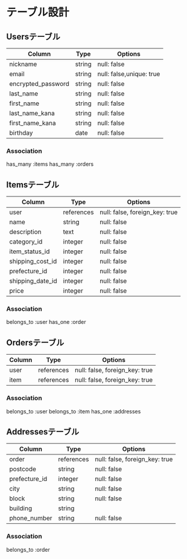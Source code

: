 # テーブル設計

## Usersテーブル

| Column              | Type    | Options                  |
|---------------------|---------|--------------------------|
| nickname            | string  | null: false              |
| email               | string  | null: false,unique: true |
| encrypted_password  | string  | null: false              |
| last_name           | string  | null: false              |
| first_name          | string  | null: false              |
| last_name_kana      | string  | null: false              |
| first_name_kana     | string  | null: false              |
| birthday            | date    | null: false              |

### Association
has_many :items
has_many :orders

 
## Itemsテーブル

| Column              | Type        | Options                        |
|---------------------|-------------|--------------------------------|
| user                | references  | null: false, foreign_key: true |
| name                | string      | null: false                    |
| description         | text        | null: false                    |
| category_id         | integer     | null: false                    |
| item_status_id      | integer     | null: false                    |
| shipping_cost_id    | integer     | null: false                    |
| prefecture_id       | integer     | null: false                    |
| shipping_date_id    | integer     | null: false                    |
| price               | integer     | null: false                    |

### Association
belongs_to :user
has_one :order
 

## Ordersテーブル

| Column              | Type        | Options                        |
|---------------------|-------------|--------------------------------|
| user                | references  | null: false, foreign_key: true |
| item                | references  | null: false, foreign_key: true |

### Association
belongs_to :user
belongs_to :item
has_one :addresses


## Addressesテーブル

| Column              | Type        | Options                        |
|---------------------|-------------|--------------------------------|
| order               | references  | null: false, foreign_key: true |
| postcode            | string      | null: false                    |
| prefecture_id       | integer     | null: false                    |
| city                | string      | null: false                    |
| block               | string      | null: false                    |
| building            | string      |                                |
| phone_number        | string      | null: false                    |

### Association
belongs_to :order

